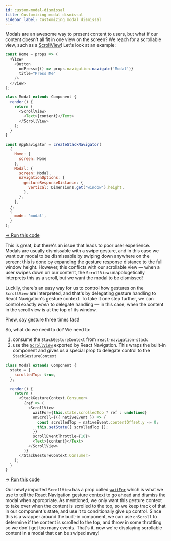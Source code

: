 ```yaml
---
id: custom-modal-dismissal
title: Customizing modal dismissal
sidebar_label: Customizing modal dismissal
---
```


Modals are an awesome way to present content to users, but what if our content doesn't all fit in one view on the screen? We reach for a scrollable view, such as a [ScrollView](https://facebook.github.io/react-native/docs/scrollview)! Let's look at an example:

```js
const Home = props => (
  <View>
    <Button
      onPress={() => props.navigation.navigate('Modal')}
      title="Press Me"
    />
  </View>
);

class Modal extends Component {
  render() {
    return (
      <ScrollView>
        <Text>{content}</Text>
      </ScrollView>
    );
  }
}

const AppNavigator = createStackNavigator(
  {
    Home: {
      screen: Home
    },
    Modal: {
      screen: Modal,
      navigationOptions: {
        gestureResponseDistance: {
          vertical: Dimensions.get('window').height,
        },
      },
    },
  },
  {
    mode: 'modal',
  }
);
```

<a href="https://snack.expo.io/@rgilbert/scrollable-modal-without-dismissal" target="blank" class="run-code-button">&rarr; Run this code</a>

This is great, but there's an issue that leads to poor user experience. Modals are usually dismissable with a swipe gesture, and in this case we want our modal to be dismissable by swiping down anywhere on the screen; this is done by expanding the gesture response distance to the full window height. However, this conflicts with our scrollable view &mdash; when a user swipes down on our content, the `ScrollView` unapologetically interprets this as a scroll, but we want the modal to be dismissed!

Luckily, there's an easy way for us to control how gestures on the `ScrollView` are interpreted, and that's by delegating gesture handling to React Navigation's gesture context. To take it one step further, we can control exactly _when_ to delegate handling &mdash; in this case, when the content in the scroll view is at the top of its window.

Phew, say gesture three times fast!

So, what do we need to do? We need to:
1. consume the `StackGestureContext` from `react-navigation-stack`
2. use the [`ScrollView`](https://reactnavigation.org/docs/en/scrollables.html) exported by React Navigation. This wraps the built-in component and gives us a special prop to delegate control to the `StackGestureContext`

```js
class Modal extends Component {
  state = {
    scrolledTop: true,
  };

  render() {
    return (
      <StackGestureContext.Consumer>
        {ref => (
          <ScrollView
            waitFor={this.state.scrolledTop ? ref : undefined}
            onScroll={({ nativeEvent }) => {
              const scrolledTop = nativeEvent.contentOffset.y <= 0;
              this.setState({ scrolledTop });
            }}
            scrollEventThrottle={16}>
            <Text>{content}</Text>
          </ScrollView>
        )}
      </StackGestureContext.Consumer>
    );
  }
}
```

<a href="https://snack.expo.io/@rgilbert/scrollable-modal-with-dismissal" target="blank" class="run-code-button">&rarr; Run this code</a>

Our newly imported `ScrollView` has a prop called [`waitFor`](https://kmagiera.github.io/react-native-gesture-handler/docs/handler-common.html#waitfor) which is what we use to tell the React Navigation gesture context to go ahead and dismiss the modal when appropriate. As mentioned, we only want this gesture context to take over when the content is scrolled to the top, so we keep track of that in our component's state, and use it to conditionally give up control. Since this is a wrapper around the built-in component, we can use `onScroll` to determine if the content is scrolled to the top, and throw in some throttling so we don't get too many events. That's it, now we're displaying scrollable content in a modal that can be swiped away!
